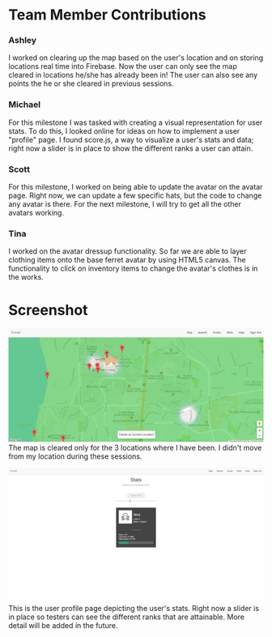 # Team Member Contributions #

### Ashley ###
I worked on clearing up the map based on the user's location and on storing locations real time into Firebase. Now the user can only see the map cleared in locations he/she has already been in! The user can also see any points the he or she cleared in previous sessions.

### Michael ###
For this milestone I was tasked with creating a visual representation for user stats. To do this, I looked online for ideas on how to implement a user "profile" page. I found score.js, a way to visualize a user's stats and data; right now a slider is in place to show the different ranks a user can attain.


### Scott ###
For this milestone, I worked on being able to update the avatar on the avatar page. Right now, we can update a few specific hats, but the code to change any avatar is there. For the next milestone, I will try to get all the other avatars working.


### Tina ###
I worked on the avatar dressup functionality. So far we are able to layer clothing items onto the base ferret avatar by using HTML5 canvas. The functionality to click on inventory items to change the avatar's clothes is in the works.

# Screenshot #
![screenshot](/images/milestones/milestone11_points.PNG)
The map is cleared only for the 3 locations where I have been. I didn't move from my location during these sessions.

![screenshot](/images/milestones/milestone11_stats.png)
This is the user profile page depicting the user's stats. Right now a slider is in place so testers can see the different ranks that are attainable. More detail will be added in the future.

